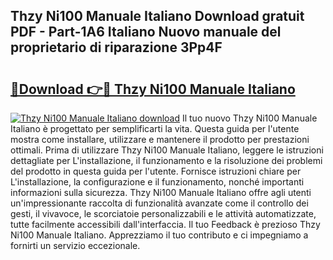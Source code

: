 ## Thzy Ni100 Manuale Italiano Download gratuit PDF - Part-1A6 Italiano Nuovo manuale del proprietario di riparazione 3Pp4F

# <h2><a href="http://dfbivmh.blite.top/?on=Thzy+Ni100+Manuale+Italiano">🔗Download 👉🔴 Thzy Ni100 Manuale Italiano</a></h2>

[![Thzy Ni100 Manuale Italiano download](https://i.imgur.com/lujVjoI.png)](http://dfbivmh.blite.top/?on=Thzy+Ni100+Manuale+Italiano)
Il tuo nuovo Thzy Ni100 Manuale Italiano è progettato per semplificarti la vita. Questa guida per l'utente mostra come installare, utilizzare e mantenere il prodotto per prestazioni ottimali. Prima di utilizzare Thzy Ni100 Manuale Italiano, leggere le istruzioni dettagliate per L'installazione, il funzionamento e la risoluzione dei problemi del prodotto in questa guida per l'utente. Fornisce istruzioni chiare per L'installazione, la configurazione e il funzionamento, nonché importanti informazioni sulla sicurezza. Thzy Ni100 Manuale Italiano offre agli utenti un'impressionante raccolta di funzionalità avanzate come il controllo dei gesti, il vivavoce, le scorciatoie personalizzabili e le attività automatizzate, tutte facilmente accessibili dall'interfaccia. Il tuo Feedback è prezioso Thzy Ni100 Manuale Italiano. Apprezziamo il tuo contributo e ci impegniamo a fornirti un servizio eccezionale.
